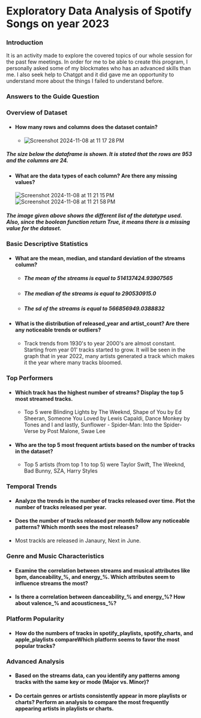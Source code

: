 # Exploratory Data Analysis of Spotify Songs on year 2023

### **Introduction**

It is an activity made to explore the covered topics of our whole session for the past few meetings. In order for me to be able to create this program, I personally asked some of my blockmates who has an advanced skills than me. I also seek help to Chatgpt and it did gave me an opportunity to understand more about the things I failed to understand before. 

### **Answers to the Guide Question**

### Overview of Dataset
- #### How many rows and columns does the dataset contain?
  - ![Screenshot 2024-11-08 at 11 17 28 PM](https://github.com/user-attachments/assets/e164ab4f-67e5-4960-985c-4d9f7b6054d7)
##### **The size below the dataframe is shown. It is stated that the rows are 953 and the columns are 24.**
- #### What are the data types of each column? Are there any missing values? 
  ![Screenshot 2024-11-08 at 11 21 15 PM](https://github.com/user-attachments/assets/627f1f8e-15f1-4428-a4ff-62139286b3ba)
![Screenshot 2024-11-08 at 11 21 58 PM](https://github.com/user-attachments/assets/baf301ab-f074-4a60-9064-28589379bb86)
##### **The image given above shows the different list of the datatype used. Also, since the boolean function return True, it means there is a missing value for the dataset.**

### Basic Descriptive Statistics

- ####  What are the mean, median, and standard deviation of the streams column?
  - ##### The mean of the streams is equal to 514137424.93907565
  - ##### The median of the streams is equal to 290530915.0
  - ##### The sd of the streams is equal to 566856949.0388832

- #### What is the distribution of released_year and artist_count? Are there any noticeable trends or outliers?
  - Track trends from 1930's to year 2000's are almost constant. Starting from year 01' tracks started to grow. It will be seen in the graph that in year 2022, many artists generated a track which makes it the year where many tracks bloomed. 

### Top Performers

- #### Which track has the highest number of streams? Display the top 5 most streamed tracks.
  - Top 5 were Blinding Lights by The Weeknd, Shape of You by Ed Sheeran, Someone You Loved by Lewis Capaldi, Dance Monkey by Tones and I and lastly, Sunflower - Spider-Man: Into the Spider-Verse by Post Malone, Swae Lee   
- #### Who are the top 5 most frequent artists based on the number of tracks in the dataset?
  - Top 5 artists (from top 1 to top 5) were Taylor Swift, The Weeknd, Bad Bunny, SZA, Harry Styles
### Temporal Trends
- #### Analyze the trends in the number of tracks released over time. Plot the number of tracks released per year.
- #### Does the number of tracks released per month follow any noticeable patterns? Which month sees the most releases?
- Most trackls are released in Janaury, Next in June. 


### Genre and Music Characteristics
- #### Examine the correlation between streams and musical attributes like bpm, danceability_%, and energy_%. Which attributes seem to influence streams the most?
- #### Is there a correlation between danceability_% and energy_%? How about valence_% and acousticness_%?
  
### Platform Popularity

- #### How do the numbers of tracks in spotify_playlists, spotify_charts, and apple_playlists compareWhich platform seems to favor the most popular tracks?
### Advanced Analysis

- #### Based on the streams data, can you identify any patterns among tracks with the same key or mode (Major vs. Minor)?
- #### Do certain genres or artists consistently appear in more playlists or charts? Perform an analysis to compare the most frequently appearing artists in playlists or charts.




